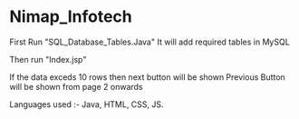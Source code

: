 # Nimap_Infotech
 

 First Run "SQL_Database_Tables.Java"
It will add required tables in MySQL

Then run "Index.jsp"

If the data exceds 10 rows then next button will be shown 
Previous Button will be shown from page 2 onwards

Languages used :- Java, HTML, CSS, JS.

